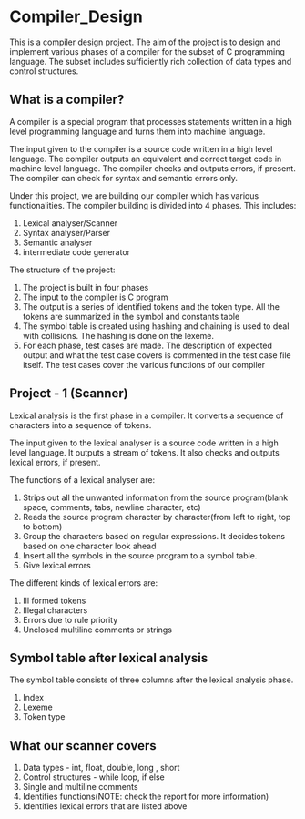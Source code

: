 # Compiler_Design

This is a compiler design project. The aim of the project is to design and implement various phases of a compiler for the subset of C programming language. The subset includes sufficiently rich collection of data types and control structures.

## What is a compiler?
A compiler is a special program that processes statements written in a high level programming language and turns them into machine language.

The input given to the compiler is a source code written in a high level language. The compiler outputs an equivalent and correct target code in machine level language. The compiler checks and outputs errors, if present. The compiler can check for syntax and semantic errors only. 

Under this project, we are building our compiler which has various functionalities. The compiler building is divided into 4 phases. This includes:
1) Lexical analyser/Scanner
2) Syntax analyser/Parser
3) Semantic analyser
4) intermediate code generator

The structure of the project:
1) The project is built in four phases
2) The input to the compiler is C program
3) The output is a series of identified tokens and the token type. All the tokens are summarized in the symbol and constants table
4) The symbol table is created using hashing and chaining is used to deal with collisions. The hashing is done on the lexeme.
5) For each phase, test cases are made. The description of expected output and what the test case covers is commented in the test case file itself. The test cases cover the various functions of our compiler

## Project - 1 (Scanner)
Lexical analysis is the first phase in a compiler. It converts a sequence of characters into a sequence of tokens.

The input given to the lexical analyser is a source code written in a high level language. It outputs a stream of tokens. It also checks and outputs lexical errors, if present.

The functions of a lexical analyser are:
1) Strips out all the unwanted information from the source program(blank space, comments, tabs, newline character, etc)
2) Reads the source program character by character(from left to right, top to bottom)
3) Group the characters based on regular expressions. It decides tokens based on one character look ahead
4) Insert all the symbols in the source program to a symbol table. 
5) Give lexical errors

The different kinds of lexical errors are:
1) Ill formed tokens
2) Illegal characters
3) Errors due to rule priority
4) Unclosed multiline comments or strings

## Symbol table after lexical analysis
The symbol table consists of three columns after the lexical analysis phase.
1) Index
2) Lexeme
3) Token type

## What our scanner covers
1) Data types - int, float, double, long , short
2) Control structures - while loop, if else
3) Single and multiline comments
4) Identifies functions(NOTE: check the report for more information)
5) Identifies lexical errors that are listed above
